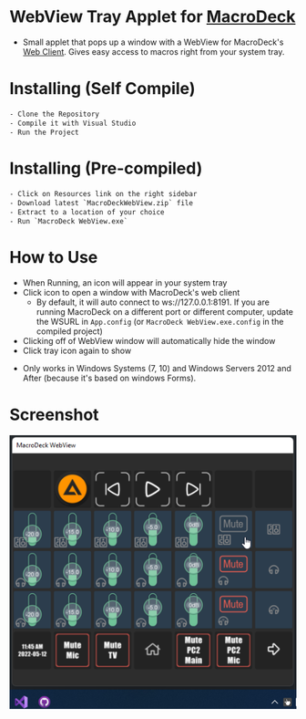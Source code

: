 ﻿
# WebView Tray Applet for [MacroDeck](https://macrodeck.org)

 - Small applet that pops up a window with a WebView for MacroDeck's [Web Client](http://web.macrodeck.org). Gives easy access to macros right from your system tray.

# Installing (Self Compile)

    - Clone the Repository
    - Compile it with Visual Studio
    - Run the Project

# Installing (Pre-compiled)

    - Click on Resources link on the right sidebar
    - Download latest `MacroDeckWebView.zip` file
    - Extract to a location of your choice
    - Run `MacroDeck WebView.exe`

# How to Use

- When Running, an icon will appear in your system tray
- Click icon to open a window with MacroDeck's web client
  - By default, it will auto connect to ws://127.0.0.1:8191. If you are running MacroDeck on a different port or different computer, update the WSURL in `App.config` (or `MacroDeck WebView.exe.config` in the compiled project)
- Clicking off of WebView window will automatically hide the window
- Click tray icon again to show

* Only works in Windows Systems (7, 10) and Windows Servers 2012 and After (because it's based on windows Forms).

# Screenshot
![alt text](https://github.com/emerysteele/macrodeckwebview/blob/main/MacroDeckWebView_example.png?raw=true "Screenshot 1")
